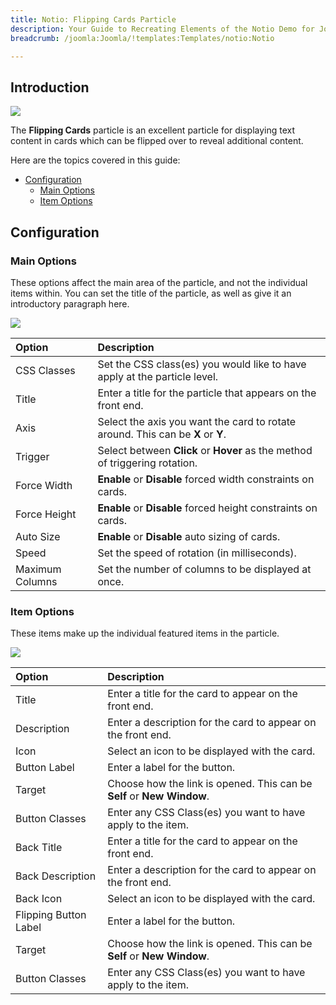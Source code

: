 ```yaml
---
title: Notio: Flipping Cards Particle
description: Your Guide to Recreating Elements of the Notio Demo for Joomla
breadcrumb: /joomla:Joomla/!templates:Templates/notio:Notio

---
```


## Introduction

![](assets/particle_flippingcards1.jpeg)

The **Flipping Cards** particle is an excellent particle for displaying text content in cards which can be flipped over to reveal additional content.

Here are the topics covered in this guide:

* [Configuration](#configuration)
    - [Main Options](#main-options)
    - [Item Options](#item-options)

## Configuration

### Main Options 

These options affect the main area of the particle, and not the individual items within. You can set the title of the particle, as well as give it an introductory paragraph here.

![](assets/particle_flippingcards2.jpeg)

| Option          | Description                                                                     |
| :-----          | :-----                                                                          |
| CSS Classes     | Set the CSS class(es) you would like to have apply at the particle level.       |
| Title           | Enter a title for the particle that appears on the front end.                   |
| Axis            | Select the axis you want the card to rotate around. This can be **X** or **Y**. |
| Trigger         | Select between **Click** or **Hover** as the method of triggering rotation.     |
| Force Width     | **Enable** or **Disable** forced width constraints on cards.                    |
| Force Height    | **Enable** or **Disable** forced height constraints on cards.                   |
| Auto Size       | **Enable** or **Disable** auto sizing of cards.                                 |
| Speed           | Set the speed of rotation (in milliseconds).                                    |
| Maximum Columns | Set the number of columns to be displayed at once.                              |

### Item Options

These items make up the individual featured items in the particle.

![](assets/particle_flippingcards3.jpeg)

| Option                | Description                                                            |
| :-----                | :-----                                                                 |
| Title                 | Enter a title for the card to appear on the front end.                 |
| Description           | Enter a description for the card to appear on the front end.           |
| Icon                  | Select an icon to be displayed with the card.                          |
| Button Label          | Enter a label for the button.                                          |
| Target                | Choose how the link is opened. This can be **Self** or **New Window**. |
| Button Classes        | Enter any CSS Class(es) you want to have apply to the item.            |
| Back Title            | Enter a title for the card to appear on the front end.                 |
| Back Description      | Enter a description for the card to appear on the front end.           |
| Back Icon             | Select an icon to be displayed with the card.                          |
| Flipping Button Label | Enter a label for the button.                                          |
| Target                | Choose how the link is opened. This can be **Self** or **New Window**. |
| Button Classes        | Enter any CSS Class(es) you want to have apply to the item.            |

